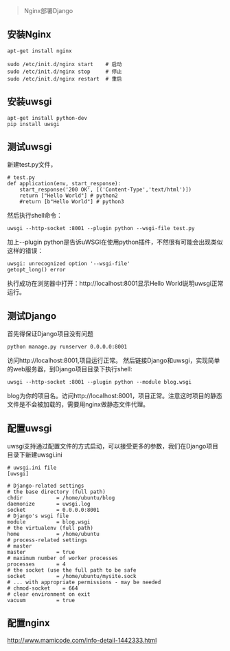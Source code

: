 > Nginx部署Django

## 安装Nginx

```
apt-get install nginx
```
```
sudo /etc/init.d/nginx start    # 启动
sudo /etc/init.d/nginx stop     # 停止
sudo /etc/init.d/nginx restart  # 重启
```


## 安装uwsgi

```
apt-get install python-dev
pip install uwsgi
```

## 测试uwsgi

新建test.py文件，
```
# test.py
def application(env, start_response):
    start_response('200 OK', [('Content-Type','text/html')])
    return ["Hello World"] # python2
    #return [b"Hello World"] # python3
```
然后执行shell命令：
```
uwsgi --http-socket :8001 --plugin python --wsgi-file test.py
```
加上--plugin python是告诉uWSGI在使用python插件，不然很有可能会出现类似这样的错误：
```
uwsgi: unrecognized option '--wsgi-file'
getopt_long() error
```
执行成功在浏览器中打开：http://localhost:8001显示Hello World说明uwsgi正常运行。

## 测试Django

首先得保证Django项目没有问题
```
python manage.py runserver 0.0.0.0:8001
```
访问http://localhost:8001,项目运行正常。
然后链接Django和uwsgi，实现简单的web服务器，到Django项目目录下执行shell:
```
uwsgi --http-socket :8001 --plugin python --module blog.wsgi
```
blog为你的项目名。访问http://localhost:8001，项目正常。注意这时项目的静态文件是不会被加载的，需要用nginx做静态文件代理。

## 配置uwsgi
uwsgi支持通过配置文件的方式启动，可以接受更多的参数，我们在Django项目目录下新建uwsgi.ini
```
# uwsgi.ini file
[uwsgi]

# Django-related settings
# the base directory (full path)
chdir           = /home/ubuntu/blog
daemonize       = uwsgi.log
socket          = 0.0.0.0:8001
# Django's wsgi file
module          = blog.wsgi
# the virtualenv (full path)
home            = /home/ubuntu
# process-related settings
# master
master          = true
# maximum number of worker processes
processes       = 4
# the socket (use the full path to be safe
socket          = /home/ubuntu/mysite.sock
# ... with appropriate permissions - may be needed
# chmod-socket    = 664
# clear environment on exit
vacuum          = true
```

## 配置nginx



http://www.mamicode.com/info-detail-1442333.html